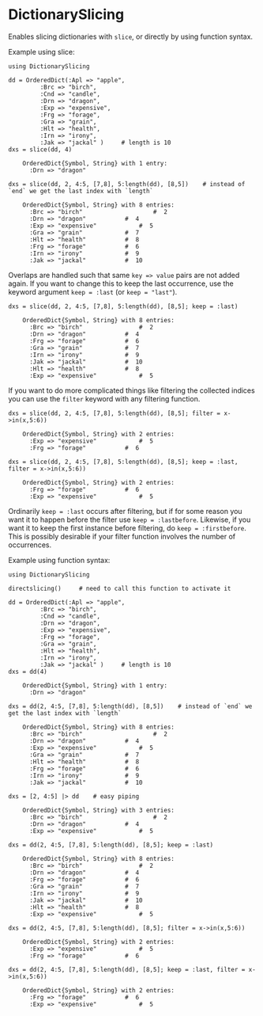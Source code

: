 # DictionarySlicing

Enables slicing dictionaries with `slice`, or directly by using function syntax. 

Example using slice:
```
using DictionarySlicing

dd = OrderedDict(:Apl => "apple",
		 :Brc => "birch",
		 :Cnd => "candle",
		 :Drn => "dragon",
		 :Exp => "expensive",
		 :Frg => "forage",
		 :Gra => "grain",
		 :Hlt => "health",
		 :Irn => "irony",
		 :Jak => "jackal" )     # length is 10
dxs = slice(dd, 4)

	OrderedDict{Symbol, String} with 1 entry:
	  :Drn => "dragon"

dxs = slice(dd, 2, 4:5, [7,8], 5:length(dd), [8,5])    # instead of `end` we get the last index with `length`

	OrderedDict{Symbol, String} with 8 entries:
	  :Brc => "birch"           		 #  2
	  :Drn => "dragon"			 #  4
	  :Exp => "expensive"		 	 #  5
	  :Gra => "grain"  			 #  7
	  :Hlt => "health"			 #  8
	  :Frg => "forage"			 #  6
	  :Irn => "irony"			 #  9
	  :Jak => "jackal"			 #  10
```
Overlaps are handled such that same `key => value` pairs are not added again. If you want to change this to keep the last occurrence, use the keyword argument `keep = :last` (or `keep = "last"`).
```
dxs = slice(dd, 2, 4:5, [7,8], 5:length(dd), [8,5]; keep = :last)

	OrderedDict{Symbol, String} with 8 entries:
	  :Brc => "birch"		    	 #  2
	  :Drn => "dragon"			 #  4
	  :Frg => "forage"			 #  6
	  :Gra => "grain"			 #  7
	  :Irn => "irony"			 #  9
	  :Jak => "jackal"			 #  10
	  :Hlt => "health"			 #  8
	  :Exp => "expensive"			 #  5
```
If you want to do more complicated things like filtering the collected indices you can use the `filter` keyword with any filtering function.
```
dxs = slice(dd, 2, 4:5, [7,8], 5:length(dd), [8,5]; filter = x->in(x,5:6))

	OrderedDict{Symbol, String} with 2 entries:
	  :Exp => "expensive"			 #  5
	  :Frg => "forage"			 #  6

dxs = slice(dd, 2, 4:5, [7,8], 5:length(dd), [8,5]; keep = :last, filter = x->in(x,5:6))

	OrderedDict{Symbol, String} with 2 entries:
	  :Frg => "forage"			 #  6
	  :Exp => "expensive"		 	 #  5
```
Ordinarily `keep = :last` occurs after filtering, but if for some reason you want it to happen before the filter use `keep = :lastbefore`. Likewise, if you want it to keep the first instance before filtering, do `keep = :firstbefore`. This is possibly desirable if your filter function involves the number of occurrences.


Example using function syntax:
```
using DictionarySlicing

directslicing()		# need to call this function to activate it

dd = OrderedDict(:Apl => "apple",
		 :Brc => "birch",
		 :Cnd => "candle",
		 :Drn => "dragon",
		 :Exp => "expensive",
		 :Frg => "forage",
		 :Gra => "grain",
		 :Hlt => "health",
		 :Irn => "irony",
		 :Jak => "jackal" )     # length is 10
dxs = dd(4)

	OrderedDict{Symbol, String} with 1 entry:
	  :Drn => "dragon"

dxs = dd(2, 4:5, [7,8], 5:length(dd), [8,5])    # instead of `end` we get the last index with `length`

	OrderedDict{Symbol, String} with 8 entries:
	  :Brc => "birch"           		 #  2
	  :Drn => "dragon"			 #  4
	  :Exp => "expensive"		 	 #  5
	  :Gra => "grain"  			 #  7
	  :Hlt => "health"			 #  8
	  :Frg => "forage"			 #  6
	  :Irn => "irony"			 #  9
	  :Jak => "jackal"			 #  10

dxs = [2, 4:5] |> dd	# easy piping

	OrderedDict{Symbol, String} with 3 entries:
	  :Brc => "birch"           		 #  2
	  :Drn => "dragon"			 #  4
	  :Exp => "expensive"		 	 #  5

dxs = dd(2, 4:5, [7,8], 5:length(dd), [8,5]; keep = :last)

	OrderedDict{Symbol, String} with 8 entries:
	  :Brc => "birch"		    	 #  2
	  :Drn => "dragon"			 #  4
	  :Frg => "forage"			 #  6
	  :Gra => "grain"			 #  7
	  :Irn => "irony"			 #  9
	  :Jak => "jackal"			 #  10
	  :Hlt => "health"			 #  8
	  :Exp => "expensive"			 #  5

dxs = dd(2, 4:5, [7,8], 5:length(dd), [8,5]; filter = x->in(x,5:6))

	OrderedDict{Symbol, String} with 2 entries:
	  :Exp => "expensive"			 #  5
	  :Frg => "forage"			 #  6

dxs = dd(2, 4:5, [7,8], 5:length(dd), [8,5]; keep = :last, filter = x->in(x,5:6))

	OrderedDict{Symbol, String} with 2 entries:
	  :Frg => "forage"			 #  6
	  :Exp => "expensive"		 	 #  5
```
